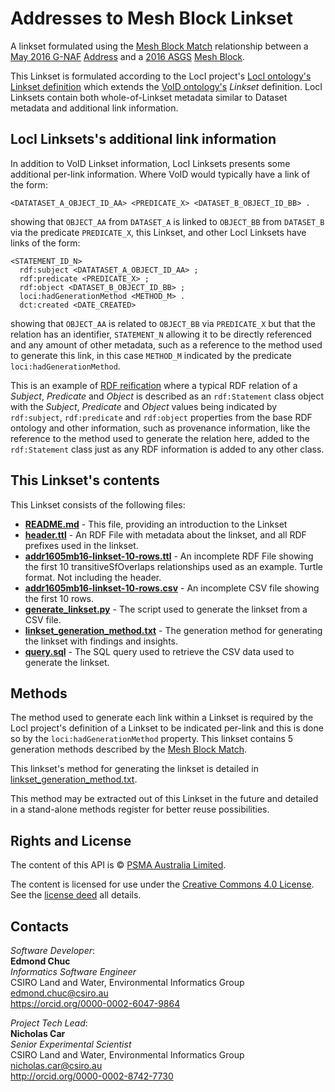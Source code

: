 # Addresses to Mesh Block Linkset

A linkset formulated using the [Mesh Block Match](http://linked.data.gov.au/def/gnaf/code/MeshBlockMatchTypes) relationship between a [May 2016 G-NAF](http://linked.data.gov.au/dataset/gnaf-2016-05) [Address](http://linked.data.gov.au/def/gnaf#Address) and a [2016 ASGS](http://linked.data.gov.au/dataset/asgs2016) [Mesh Block](http://linked.data.gov.au/def/asgs#MeshBlock).

This Linkset is formulated according to the LocI project's [LocI ontology's Linkset definition](http://linked.data.gov.au/def/loci#Linkset) which extends the [VoID ontology's](https://www.w3.org/TR/void/) *Linkset* definition. LocI Linksets contain both whole-of-Linkset metadata similar to Dataset metadata and additional link information.

## LocI Linksets's additional link information
In addition to VoID Linkset information, LocI Linksets presents some additional per-link information. Where VoID would typically have a link of the form:

```
<DATATASET_A_OBJECT_ID_AA> <PREDICATE_X> <DATASET_B_OBJECT_ID_BB> .
```
showing that `OBJECT_AA` from `DATASET_A` is linked to `OBJECT_BB` from `DATASET_B` via the predicate `PREDICATE_X`, this Linkset, and other LocI Linksets have links of the form:

```
<STATEMENT_ID_N>
  rdf:subject <DATATASET_A_OBJECT_ID_AA> ;
  rdf:predicate <PREDICATE_X> ;
  rdf:object <DATASET_B_OBJECT_ID_BB> ;
  loci:hadGenerationMethod <METHOD_M> .
  dct:created <DATE_CREATED>
```

showing that `OBJECT_AA` is related to `OBJECT_BB` via `PREDICATE_X` but that the relation has an identifier, `STATEMENT_N` allowing it to be directly referenced and any amount of other metadata, such as a reference to the method used to generate this link, in this case `METHOD_M` indicated by the predicate `loci:hadGenerationMethod`.

This is an example of [RDF reification](http://patterns.dataincubator.org/book/reified-statement.html) where a typical RDF relation of a *Subject*, *Predicate* and *Object* is described as an `rdf:Statement` class object with the *Subject*, *Predicate* and *Object* values being indicated by `rdf:subject`, `rdf:predicate` and `rdf:object` properties from the base RDF ontology and other information, such as provenance information, like the reference to the method used to generate the relation here, added to the `rdf:Statement` class just as any RDF information is added to any other class.

## This Linkset's contents
This Linkset consists of the following files:

* **[README.md](README.md)** - This file, providing an introduction to the Linkset
* **[header.ttl](header.ttl)** - An RDF File with metadata about the linkset, and all RDF prefixes used in the linkset.
* **[addr1605mb16-linkset-10-rows.ttl](addr1605mb16-linkset-10-rows.ttl)** - An incomplete RDF File showing the first 10 transitiveSfOverlaps relationships used as an example. Turtle format. Not including the header.
* **[addr1605mb16-linkset-10-rows.csv](addr1605mb16-linkset-10-rows.csv)** - An incomplete CSV file showing the first 10 rows.
* **[generate_linkset.py](generate_linkset.py)** - The script used to generate the linkset from a CSV file.
* **[linkset_generation_method.txt](linkset_generation_method.txt)** - The generation method for generating the linkset with findings and insights.
* **[query.sql](query.sql)** - The SQL query used to retrieve the CSV data used to generate the linkset. 

## Methods

The method used to generate each link within a Linkset is required by the LocI project's definition of a Linkset to be indicated per-link and this is done so by the `loci:hadGenerationMethod` property. This linkset contains 5 generation methods described by the [Mesh Block Match](http://linked.data.gov.au/def/gnaf/code/MeshBlockMatchTypes).

This linkset's method for generating the linkset is detailed in [linkset_generation_method.txt](linkset_generation_method.txt).

This method may be extracted out of this Linkset in the future and detailed in a stand-alone methods register for better reuse possibilities.


## Rights and License

The content of this API is &copy; [PSMA Australia Limited](https://www.psma.com.au/).

The content is licensed for use under the [Creative Commons 4.0 License](https://creativecommons.org/licenses/by/4.0/). See the [license deed](LICENSE) all details.

## Contacts

*Software Developer*:<br>
**Edmond Chuc**<br>
*Informatics Software Engineer*<br>
CSIRO Land and Water, Environmental Informatics Group<br>
<edmond.chuc@csiro.au><br>
<https://orcid.org/0000-0002-6047-9864><br>

*Project Tech Lead*:<br>
**Nicholas Car**<br>
*Senior Experimental Scientist*<br>
CSIRO Land and Water, Environmental Informatics Group<br>
<nicholas.car@csiro.au><br>
<http://orcid.org/0000-0002-8742-7730>